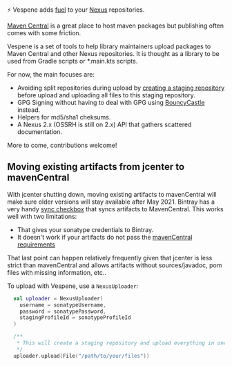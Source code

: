 ⚡ Vespene adds [fuel](https://starcraft.fandom.com/wiki/Vespene_gas) to your [Nexus](https://www.sonatype.com/nexus/repository-oss) repositories.

[Maven Central](https://search.maven.org/) is a great place to host maven packages but publishing often comes with some friction. 

Vespene is a set of tools to help library maintainers upload packages to Maven Central and other Nexus repositories. It is thought as a library to be used from Gradle scripts or *.main.kts scripts. 

For now, the main focuses are:
* Avoiding split repositories during upload by [creating a staging repository](https://support.sonatype.com/hc/en-us/articles/213465868-Uploading-to-a-Staging-Repository-via-REST-API) before upload and uploading all files to this staging repository.
* GPG Signing without having to deal with GPG using [BouncyCastle](https://www.bouncycastle.org/) instead.  
* Helpers for md5/sha1 cheksums.
* A Nexus 2.x (OSSRH is still on 2.x) API that gathers scattered documentation. 

More to come, contributions welcome!

## Moving existing artifacts from jcenter to mavenCentral

With jcenter shutting down, moving existing artifacts to mavenCentral will make sure older versions will stay available after May 2021. Bintray has a very handy [sync checkbox](https://www.jfrog.com/confluence/display/BT/Syncing+with+Third-Party+Platforms) that syncs artifacts to MavenCentral. This works well with two limitations:

* That gives your sonatype credentials to Bintray.
* It doesn't work if your artifacts do not pass the [mavenCentral requirements](https://central.sonatype.org/pages/requirements.html)

That last point can happen relatively frequently given that jcenter is less strict than mavenCentral and allows artifacts without sources/javadoc, pom files with missing information, etc..

To upload with Vespene, use a `NexusUploader`:

```kotlin
  val uploader = NexusUploader(
    username = sonatypeUsername,
    password = sonatypePassword,
    stagingProfileId = sonatypeProfileId
  )

  /**
   * This will create a staging repository and upload everything in one go
   */
  uploader.upload(File("/path/to/your/files"))
```






